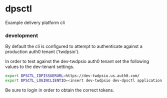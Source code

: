 # dpsctl

Example delivery platform cli

### development



By default the cli is configured to attempt to authenticate against a production auth0 tenant ('twdpsio').  

In order to test against the dev-twdpsio auth0 tenant set the following values to the dev-tenant settings.  
```bash
export DPSCTL_IDPISSUERURL=https://dev-twdpsio.us.auth0.com/
export DPSCTL_LOGINCLIENTID=<insert dev-twdpsio dev-dpsctl application client id>
```

Be sure to login in order to obtain the correct tokens.  